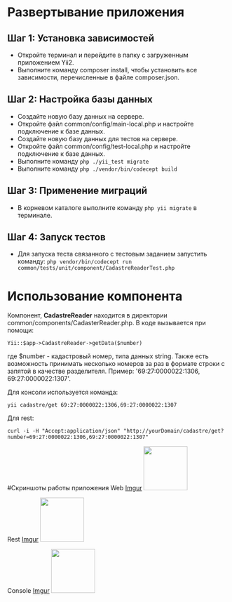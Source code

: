 # Развертывание приложения

## Шаг 1: Установка зависимостей
- Откройте терминал и перейдите в папку с загруженным приложением Yii2.
- Выполните команду composer install, чтобы установить все зависимости, перечисленные в файле composer.json.

## Шаг 2: Настройка базы данных
- Создайте новую базу данных на сервере.
- Откройте файл common/config/main-local.php и настройте подключение к базе данных.
- Создайте новую базу данных для тестов на сервере.
- Откройте файл common/config/test-local.php и настройте подключение к базе данных.
- Выполните команду `php ./yii_test migrate`
- Выполните команду `php ./vendor/bin/codecept build`


## Шаг 3: Применение миграций
- В корневом каталоге выполните команду `php yii migrate` в терминале.

## Шаг 4: Запуск тестов
- Для запуска теста связанного с тестовым заданием запустить команду:
`php vendor/bin/codecept run common/tests/unit/component/CadastreReaderTest.php`

# Использование компонента
Компонент, **CadastreReader** находится в директории common/components/CadasterReader.php.
В коде вызывается при помощи: 
```
Yii::$app->CadastreReader->getData($number)
```
где $number - кадастровый номер, типа данных string. Также есть возможность принимать несколько номеров за раз в формате строки с запятой в качестве разделителя. 
Пример: '69:27:0000022:1306, 69:27:0000022:1307'.

Для консоли используется команда:
```
yii cadastre/get 69:27:0000022:1306,69:27:0000022:1307 
```
Для rest:
```
curl -i -H "Accept:application/json" "http://yourDomain/cadastre/get?number=69:27:0000022:1306,69:27:0000022:1307"
```

#Скриншоты работы приложения
Web
[Imgur](https://imgur.com/3AjszkI)
<img src="https://imgur.com/3AjszkI" height="100px">

Rest
[Imgur](https://imgur.com/Ki2Tbso)
<img src="https://imgur.com/Ki2Tbso" height="100px">

Console
[Imgur](https://imgur.com/NLFgZqn)
<img src="https://imgur.com/NLFgZqn" height="100px">
